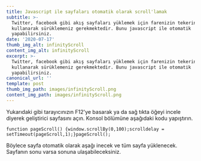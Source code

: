 ```yaml
---
title: Javascript ile sayfaları otomatik olarak scroll'lamak
subtitle: >-
  Twitter, facebook gibi akış sayfaları yüklemek için farenizin tekerini
  kullanarak sürüklemeniz gerekmektedir. Bunu javascript ile otomatik
  yapabilirsiniz.
date: '2020-07-17'
thumb_img_alt: infinityScroll
content_img_alt: infinityScroll
excerpt: >-
  Twitter, facebook gibi akış sayfaları yüklemek için farenizin tekerini
  kullanarak sürüklemeniz gerekmektedir. Bunu javascript ile otomatik
  yapabilirsiniz.
canonical_url: ''
template: post
thumb_img_path: images/infinityScroll.png
content_img_path: images/infinityScroll.png
---
```

Yukarıdaki gibi tarayıcınızın F12'ye basarak ya da sağ tıkta öğeyi incele diyerek geliştirici sayfasını açın. Konsol bölümüne aşağıdaki kodu yapıştırın.

```
function pageScroll() {window.scrollBy(0,100);scrolldelay = setTimeout(pageScroll,1);}pageScroll();
```

Böylece sayfa otomatik olarak aşağı inecek ve tüm sayfa yüklenecek. Sayfanın sonu varsa sonuna ulaşabileceksiniz.